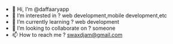 - 👋 Hi, I’m @daffaaryapp
- 👀 I’m interested in ? web development,mobile development,etc
- 🌱 I’m currently learning ? web development
- 💞️ I’m looking to collaborate on ? someone
- 📫 How to reach me ? swaxdjam@gmail.com

<!---
daffaaryapp/daffaaryapp is a ✨ special ✨ repository because its `README.md` (this file) appears on your GitHub profile.
You can click the Preview link to take a look at your changes.
--->
